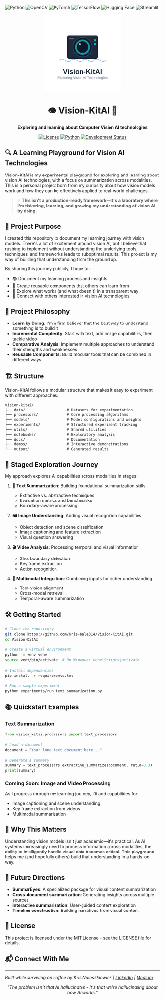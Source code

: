 ![Python](https://img.shields.io/badge/Python-3776AB?style=for-the-badge&logo=python&logoColor=white)
![OpenCV](https://img.shields.io/badge/OpenCV-5C3EE8?style=for-the-badge&logo=opencv&logoColor=white)
![PyTorch](https://img.shields.io/badge/PyTorch-EE4C2C?style=for-the-badge&logo=pytorch&logoColor=white)
![TensorFlow](https://img.shields.io/badge/TensorFlow-FF6F00?style=for-the-badge&logo=tensorflow&logoColor=white)
![Hugging Face](https://img.shields.io/badge/Hugging_Face-FFD21E?style=for-the-badge&logo=huggingface&logoColor=black)
![Streamlit](https://img.shields.io/badge/Streamlit-FF4B4B?style=for-the-badge&logo=streamlit&logoColor=white)

<p align="center">
  <img src="https://raw.githubusercontent.com/kris-nale314/vision-kitai/main/docs/images/logo.svg" alt="Vision-KitAI Logo" width="250"/>
</p>


<h1 align="center">👁️  Vision-KitAI  🧰</h1>
<p align="center"><strong>Exploring and learning about Computer Vision AI technologies</strong></p>

<p align="center">
  <a href="https://github.com/kris-nale314/bytemesumai/blob/main/LICENSE"><img src="https://img.shields.io/badge/license-MIT-blue" alt="License"></a>
  <a href="#"><img src="https://img.shields.io/badge/python-3.8%2B-blue" alt="Python"></a>
  <a href="#"><img src="https://img.shields.io/badge/status-alpha-orange" alt="Development Status"></a>
</p>

## 🔍 A Learning Playground for Vision AI Technologies

Vision-KitAI is my experimental playground for exploring and learning about vision AI technologies, with a focus on summarization across modalities. This is a personal project born from my curiosity about how vision models work and how they can be effectively applied to real-world challenges.

> 💡 **This isn't a production-ready framework—it's a laboratory where I'm tinkering, learning, and growing my understanding of vision AI by doing.**

## 🎯 Project Purpose

I created this repository to document my learning journey with vision models. There's a lot of excitement around vision AI, but I believe that rushing to implement without understanding the underlying tools, techniques, and frameworks leads to suboptimal results. This project is my way of building that understanding from the ground up.

By sharing this journey publicly, I hope to:
- 📚 Document my learning process and insights
- 🔄 Create reusable components that others can learn from
- 🧪 Explore what works (and what doesn't) in a transparent way
- 🤝 Connect with others interested in vision AI technologies

## 🚀 Project Philosophy

- **Learn by Doing**: I'm a firm believer that the best way to understand something is to build it
- **Incremental Complexity**: Start with text, add image capabilities, then tackle video
- **Comparative Analysis**: Implement multiple approaches to understand their strengths and weaknesses
- **Reusable Components**: Build modular tools that can be combined in different ways

## 🏗️ Structure

Vision-KitAI follows a modular structure that makes it easy to experiment with different approaches:

```
vision-kitai/
├── data/                   # Datasets for experimentation
├── processors/             # Core processing algorithms
├── models/                 # Model configurations and weights
├── experiments/            # Structured experiment tracking
├── utils/                  # Shared utilities
├── notebooks/              # Exploratory analysis
├── docs/                   # Documentation
├── demos/                  # Interactive demonstrations
└── output/                 # Generated results
```

## 🌈 Staged Exploration Journey

My approach explores AI capabilities across modalities in stages:

1. **📝 Text Summarization**: Building foundational summarization skills
   - Extractive vs. abstractive techniques
   - Evaluation metrics and benchmarks
   - Boundary-aware processing

2. **🖼️ Image Understanding**: Adding visual recognition capabilities
   - Object detection and scene classification
   - Image captioning and feature extraction
   - Visual question answering

3. **🎬 Video Analysis**: Processing temporal and visual information
   - Shot boundary detection
   - Key frame extraction
   - Action recognition

4. **🔄 Multimodal Integration**: Combining inputs for richer understanding
   - Text-vision alignment
   - Cross-modal retrieval
   - Temporal-aware summarization

## 🛠️ Getting Started

```bash
# Clone the repository
git clone https://github.com/Kris-Nale314/Vision-KitAI.git
cd Vision-KitAI

# Create a virtual environment
python -m venv venv
source venv/bin/activate  # On Windows: venv\Scripts\activate

# Install dependencies
pip install -r requirements.txt

# Run a sample experiment
python experiments/run_text_summarization.py
```

## 📚 Quickstart Examples

### Text Summarization

```python
from vision_kitai.processors import text_processors

# Load a document
document = "Your long text document here..."

# Generate a summary
summary = text_processors.extractive_summarize(document, ratio=0.3)
print(summary)
```

### Coming Soon: Image and Video Processing

As I progress through my learning journey, I'll add capabilities for:
- Image captioning and scene understanding
- Key frame extraction from videos
- Multimodal summarization

## 🤔 Why This Matters

Understanding vision models isn't just academic—it's practical. As AI systems increasingly need to process information across modalities, the ability to intelligently handle visual data becomes critical. This playground helps me (and hopefully others) build that understanding in a hands-on way.

## 🔮 Future Directions

- **SummarEyes**: A specialized package for visual content summarization
- **Cross-document summarization**: Generating insights across multiple sources
- **Interactive summarization**: User-guided content exploration
- **Timeline construction**: Building narratives from visual content


## 📄 License

This project is licensed under the MIT License - see the LICENSE file for details.

## 📬 Connect With Me

---

*Built while surviving on coffee by Kris Naleszkiewicz | [LinkedIn](https://www.linkedin.com/in/kris-nale314/) | [Medium](https://medium.com/@kris_nale314)*

<div align="center">
  <i>"The problem isn't that AI hallucinates - it's that we're hallucinating about how AI works."</i>
</div>